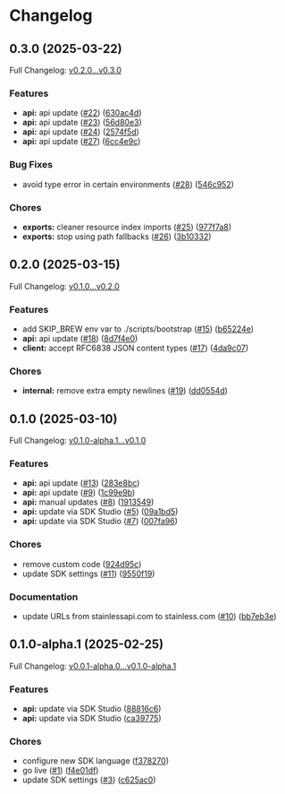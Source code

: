 # Changelog

## 0.3.0 (2025-03-22)

Full Changelog: [v0.2.0...v0.3.0](https://github.com/reductoai/reducto-node-sdk/compare/v0.2.0...v0.3.0)

### Features

* **api:** api update ([#22](https://github.com/reductoai/reducto-node-sdk/issues/22)) ([630ac4d](https://github.com/reductoai/reducto-node-sdk/commit/630ac4d1af86f0571741d9fc996a96995c50007d))
* **api:** api update ([#23](https://github.com/reductoai/reducto-node-sdk/issues/23)) ([56d80e3](https://github.com/reductoai/reducto-node-sdk/commit/56d80e39ee31c2930783d823e067fc112cda3455))
* **api:** api update ([#24](https://github.com/reductoai/reducto-node-sdk/issues/24)) ([2574f5d](https://github.com/reductoai/reducto-node-sdk/commit/2574f5de02de2c9df0ca0b8de825442f46766ad3))
* **api:** api update ([#27](https://github.com/reductoai/reducto-node-sdk/issues/27)) ([6cc4e9c](https://github.com/reductoai/reducto-node-sdk/commit/6cc4e9c194a5e779fc4890d497c2221fa8d1b3ed))


### Bug Fixes

* avoid type error in certain environments ([#28](https://github.com/reductoai/reducto-node-sdk/issues/28)) ([546c952](https://github.com/reductoai/reducto-node-sdk/commit/546c9524d72028cffec40b9c6973c6628ae37546))


### Chores

* **exports:** cleaner resource index imports ([#25](https://github.com/reductoai/reducto-node-sdk/issues/25)) ([977f7a8](https://github.com/reductoai/reducto-node-sdk/commit/977f7a81cb37804613fc35532461a5dcb1476367))
* **exports:** stop using path fallbacks ([#26](https://github.com/reductoai/reducto-node-sdk/issues/26)) ([3b10332](https://github.com/reductoai/reducto-node-sdk/commit/3b1033256931afdb55f5bd8e7efe444d8390c1c9))

## 0.2.0 (2025-03-15)

Full Changelog: [v0.1.0...v0.2.0](https://github.com/reductoai/reducto-node-sdk/compare/v0.1.0...v0.2.0)

### Features

* add SKIP_BREW env var to ./scripts/bootstrap ([#15](https://github.com/reductoai/reducto-node-sdk/issues/15)) ([b65224e](https://github.com/reductoai/reducto-node-sdk/commit/b65224e425b763348cb374146c89760b0cafac3d))
* **api:** api update ([#18](https://github.com/reductoai/reducto-node-sdk/issues/18)) ([8d7f4e0](https://github.com/reductoai/reducto-node-sdk/commit/8d7f4e0f99b8c6c9f13b90f2243837a7ab26c3fd))
* **client:** accept RFC6838 JSON content types ([#17](https://github.com/reductoai/reducto-node-sdk/issues/17)) ([4da9c07](https://github.com/reductoai/reducto-node-sdk/commit/4da9c074d07b96a90a38b25b9e5215fdd1619d32))


### Chores

* **internal:** remove extra empty newlines ([#19](https://github.com/reductoai/reducto-node-sdk/issues/19)) ([dd0554d](https://github.com/reductoai/reducto-node-sdk/commit/dd0554d51761fb3e4e7450fb649203b450798bd5))

## 0.1.0 (2025-03-10)

Full Changelog: [v0.1.0-alpha.1...v0.1.0](https://github.com/reductoai/reducto-node-sdk/compare/v0.1.0-alpha.1...v0.1.0)

### Features

* **api:** api update ([#13](https://github.com/reductoai/reducto-node-sdk/issues/13)) ([283e8bc](https://github.com/reductoai/reducto-node-sdk/commit/283e8bc6ac41bff32d7b6747df25a323b46b9901))
* **api:** api update ([#9](https://github.com/reductoai/reducto-node-sdk/issues/9)) ([1c99e9b](https://github.com/reductoai/reducto-node-sdk/commit/1c99e9b555c0ffb3180cc4df26624bdc76765cef))
* **api:** manual updates ([#8](https://github.com/reductoai/reducto-node-sdk/issues/8)) ([1913549](https://github.com/reductoai/reducto-node-sdk/commit/191354923c5515897fe1e52d2e2430ffdb5514cf))
* **api:** update via SDK Studio ([#5](https://github.com/reductoai/reducto-node-sdk/issues/5)) ([09a1bd5](https://github.com/reductoai/reducto-node-sdk/commit/09a1bd5ab71e901777d67db4270bf0067f4bba8f))
* **api:** update via SDK Studio ([#7](https://github.com/reductoai/reducto-node-sdk/issues/7)) ([007fa96](https://github.com/reductoai/reducto-node-sdk/commit/007fa96888e54cfeac14138c7c664baf1b771216))


### Chores

* remove custom code ([924d95c](https://github.com/reductoai/reducto-node-sdk/commit/924d95c80e20d87696458092480433061238e5c6))
* update SDK settings ([#11](https://github.com/reductoai/reducto-node-sdk/issues/11)) ([9550f19](https://github.com/reductoai/reducto-node-sdk/commit/9550f19886b67fb960f23add9250d3a1008916ab))


### Documentation

* update URLs from stainlessapi.com to stainless.com ([#10](https://github.com/reductoai/reducto-node-sdk/issues/10)) ([bb7eb3e](https://github.com/reductoai/reducto-node-sdk/commit/bb7eb3e8a756364c7fb79479e1e0faa7dbf9327c))

## 0.1.0-alpha.1 (2025-02-25)

Full Changelog: [v0.0.1-alpha.0...v0.1.0-alpha.1](https://github.com/reductoai/reducto-node-sdk/compare/v0.0.1-alpha.0...v0.1.0-alpha.1)

### Features

* **api:** update via SDK Studio ([88816c6](https://github.com/reductoai/reducto-node-sdk/commit/88816c6a06f17ec3fe90f92bff6d21e121d2e7fb))
* **api:** update via SDK Studio ([ca39775](https://github.com/reductoai/reducto-node-sdk/commit/ca397759182a402c2f32e8cf32083c67feff12f3))


### Chores

* configure new SDK language ([f378270](https://github.com/reductoai/reducto-node-sdk/commit/f3782700dfc648a5666db385848f67b05e3792dc))
* go live ([#1](https://github.com/reductoai/reducto-node-sdk/issues/1)) ([f4e01df](https://github.com/reductoai/reducto-node-sdk/commit/f4e01df626ba339ae401266b6a1bc36ce9c5814e))
* update SDK settings ([#3](https://github.com/reductoai/reducto-node-sdk/issues/3)) ([c625ac0](https://github.com/reductoai/reducto-node-sdk/commit/c625ac060d8188276544e0a705a302253908cf26))
